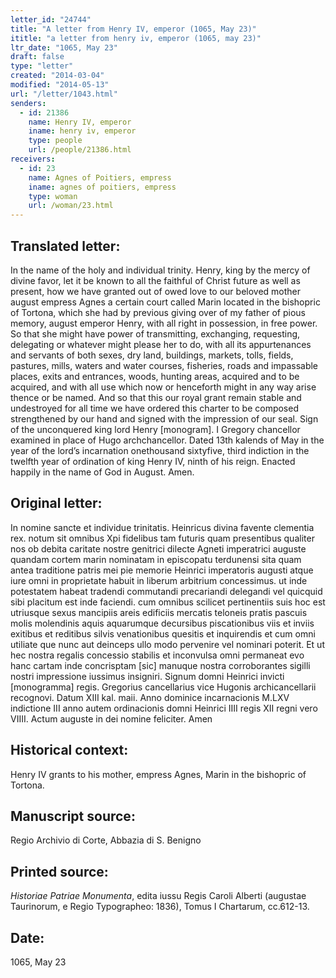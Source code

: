 ```yaml
---
letter_id: "24744"
title: "A letter from Henry IV, emperor (1065, May 23)"
ititle: "a letter from henry iv, emperor (1065, may 23)"
ltr_date: "1065, May 23"
draft: false
type: "letter"
created: "2014-03-04"
modified: "2014-05-13"
url: "/letter/1043.html"
senders:
  - id: 21386
    name: Henry IV, emperor
    iname: henry iv, emperor
    type: people
    url: /people/21386.html
receivers:
  - id: 23
    name: Agnes of Poitiers, empress
    iname: agnes of poitiers, empress
    type: woman
    url: /woman/23.html
---
```

<h2> Translated letter:</h2>In the name of the holy and individual trinity.  Henry, king by the mercy of  divine favor, let it be known to all the faithful of Christ future as well as present, how we have granted out of owed love to our beloved mother august empress Agnes a certain court called Marin located in the bishopric of Tortona, which she  had by previous giving over of my father of pious memory, august emperor Henry, with all right in possession, in free power.  So that she might have power of transmitting, exchanging, requesting, delegating  or whatever might please her to do, with all its appurtenances and servants of both sexes, dry land, buildings, markets, tolls, fields, pastures, mills, waters and water courses, fisheries, roads and impassable places, exits and entrances, woods, hunting areas, acquired and to be acquired, and with all use which now or henceforth might in any way arise thence or be named.  And so that this our royal grant remain stable and undestroyed for all time we have ordered this charter to be composed strengthened by our hand and signed with the impression of our seal.
Sign of the unconquered king lord Henry [monogram].
I Gregory chancellor examined in place of Hugo archchancellor.
Dated 13th kalends of May in the year of the lord’s incarnation onethousand sixtyfive, third indiction in the twelfth year of ordination of king Henry IV, ninth of his reign.
Enacted happily in the name of God in August.  Amen.
<h2 class="mt-4"> Original letter:</h2>In nomine sancte et individue trinitatis.  Heinricus divina favente clementia rex. notum sit omnibus Xpi fidelibus tam futuris quam presentibus qualiter nos ob debita caritate nostre genitrici dilecte Agneti imperatrici auguste quandam cortem marin nominatam in episcopatu terdunensi sita quam antea traditione patris mei pie memorie Heinrici imperatoris augusti atque iure omni in proprietate habuit in liberum arbitrium concessimus.  ut inde potestatem habeat tradendi commutandi precariandi delegandi vel quicquid sibi placitum est inde faciendi. cum omnibus scilicet pertinentiis  suis hoc est utriusque sexus mancipiis areis edificiis mercatis teloneis pratis pascuis molis molendinis aquis aquarumque decursibus piscationibus viis et inviis exitibus et reditibus silvis venationibus quesitis et inquirendis et cum omni utiliate que nunc aut deinceps ullo modo pervenire vel nominari poterit.  Et ut hec nostra regalis concessio stabilis et inconvulsa omni permaneat evo hanc cartam inde concrisptam [sic] manuque nostra corroborantes sigilli nostri impressione iussimus insigniri.
Signum domni Heinrici invicti [monogramma] regis.
Gregorius cancellarius vice Hugonis archicancellarii recognovi.
Datum XIII kal. maii.  Anno dominice incarnacionis M.LXV indictione III anno autem ordinacionis domni Heinrici IIII regis XII regni vero VIIII.
Actum auguste in dei nomine feliciter.  Amen
<h2 class="mt-4"> Historical context:</h2>Henry IV grants to his mother, empress Agnes, Marin in the bishopric of Tortona.
<h2 class="mt-4"> Manuscript source:</h2>Regio Archivio di Corte, Abbazia di S. Benigno
<h2 class="mt-4"> Printed source:</h2><p><em>Historiae Patriae Monumenta</em>, edita iussu Regis Caroli Alberti (augustae Taurinorum, e Regio Typographeo: 1836), Tomus I Chartarum, cc.612-13.</p><h2 class="mt-4"> Date:</h2>1065, May 23